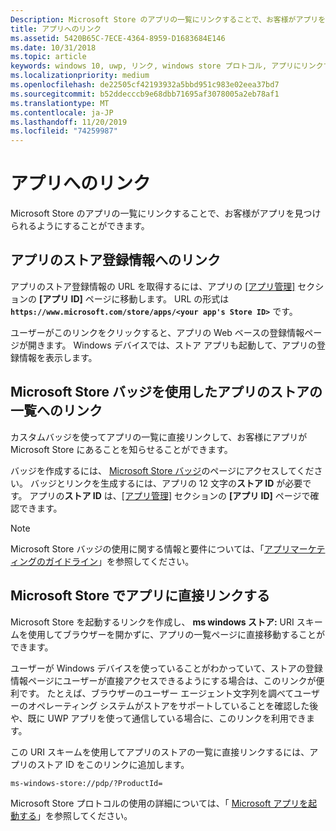 ```yaml
---
Description: Microsoft Store のアプリの一覧にリンクすることで、お客様がアプリを見つけられるようにすることができます。
title: アプリへのリンク
ms.assetid: 5420B65C-7ECE-4364-8959-D1683684E146
ms.date: 10/31/2018
ms.topic: article
keywords: windows 10, uwp, リンク, windows store プロトコル, アプリにリンクする, アプリへのリンク
ms.localizationpriority: medium
ms.openlocfilehash: de22505cf42193932a5bbd951c983e02eea37bd7
ms.sourcegitcommit: b52ddecccb9e68dbb71695af3078005a2eb78af1
ms.translationtype: MT
ms.contentlocale: ja-JP
ms.lasthandoff: 11/20/2019
ms.locfileid: "74259987"
---
```

# <a name="link-to-your-app"></a>アプリへのリンク


Microsoft Store のアプリの一覧にリンクすることで、お客様がアプリを見つけられるようにすることができます。

## <a name="getting-the-link-to-your-apps-store-listing"></a>アプリのストア登録情報へのリンク

アプリのストア登録情報の URL を取得するには、アプリの [[アプリ管理]](view-app-identity-details.md) セクションの **[アプリ ID]** ページに移動します。 URL の形式は **`https://www.microsoft.com/store/apps/<your app's Store ID>`** です。

ユーザーがこのリンクをクリックすると、アプリの Web ベースの登録情報ページが開きます。 Windows デバイスでは、ストア アプリも起動して、アプリの登録情報を表示します。


## <a name="linking-to-your-apps-store-listing-with-the-microsoft-store-badge"></a>Microsoft Store バッジを使用したアプリのストアの一覧へのリンク

カスタムバッジを使ってアプリの一覧に直接リンクして、お客様にアプリが Microsoft Store にあることを知らせることができます。

バッジを作成するには、 [Microsoft Store バッジ](https://developer.microsoft.com/store/badges)のページにアクセスしてください。 バッジとリンクを生成するには、アプリの 12 文字の**ストア ID** が必要です。 アプリの**ストア ID** は、[[アプリ管理]](view-app-identity-details.md) セクションの **[アプリ ID]** ページで確認できます。

> [!NOTE]
> Microsoft Store バッジの使用に関する情報と要件については、「[アプリマーケティングのガイドライン](app-marketing-guidelines.md)」を参照してください。


## <a name="linking-directly-to-your-app-in-the-microsoft-store"></a>Microsoft Store でアプリに直接リンクする

Microsoft Store を起動するリンクを作成し、 **ms windows ストア:** URI スキームを使用してブラウザーを開かずに、アプリの一覧ページに直接移動することができます。

ユーザーが Windows デバイスを使っていることがわかっていて、ストアの登録情報ページにユーザーが直接アクセスできるようにする場合は、このリンクが便利です。 たとえば、ブラウザーのユーザー エージェント文字列を調べてユーザーのオペレーティング システムがストアをサポートしていることを確認した後や、既に UWP アプリを使って通信している場合に、このリンクを利用できます。

この URI スキームを使用してアプリのストアの一覧に直接リンクするには、アプリのストア ID をこのリンクに追加します。

`ms-windows-store://pdp/?ProductId=`

Microsoft Store プロトコルの使用の詳細については、「 [Microsoft アプリを起動する](../launch-resume/launch-store-app.md)」を参照してください。

 

 




